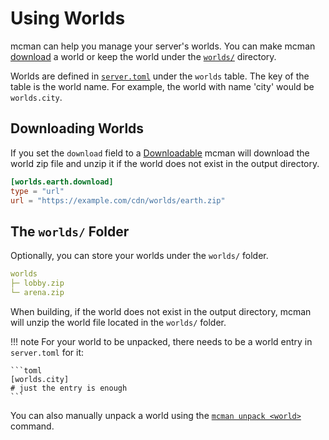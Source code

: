 # Using Worlds

mcman can help you manage your server's worlds. You can make mcman [download](#downloading-worlds) a world or keep the world under the [`worlds/`](#the-worlds-folder) directory.

Worlds are defined in [`server.toml`](../reference/server.toml.md) under the `worlds` table. The key of the table is the world name. For example, the world with name 'city' would be `worlds.city`.

## Downloading Worlds

If you set the `download` field to a [Downloadable](../reference/downloadable/index.md) mcman will download the world zip file and unzip it if the world does not exist in the output directory.

```toml
[worlds.earth.download]
type = "url"
url = "https://example.com/cdn/worlds/earth.zip"
```

## The `worlds/` Folder

Optionally, you can store your worlds under the `worlds/` folder.

```yaml
worlds
├─ lobby.zip
└─ arena.zip
```

When building, if the world does not exist in the output directory, mcman will unzip the world file located in the `worlds/` folder.

!!! note
    For your world to be unpacked, there needs to be a world entry in `server.toml` for it:

    ```toml
    [worlds.city]
    # just the entry is enough
    ```

You can also manually unpack a world using the [`mcman unpack <world>`](../commands/world.md) command.
